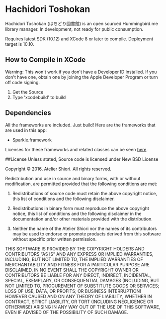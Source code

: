 # Hachidori Toshokan
Hachidori Toshokan (はちどり図書館) is an open sourced Hummingbird.me library manager. In development, not ready for public consumption.
 
Requires latest SDK (10.12) and XCode 8 or later to compile. Deployment target is 10.10.

## How to Compile in XCode
Warning: This won't work if you don't have a Developer ID installed. If you don't have one, obtain one by joining the Apple Developer Program or turn off code signing.

1. Get the Source
2. Type 'xcodebuild' to build

## Dependencies
All the frameworks are included. Just build! Here are the frameworks that are used in this app:

* Sparkle.framework
 
Licenses for these frameworks and related classes can be seen [here](https://github.com/Atelier-Shiori/hachidori-toshokan/wiki/Credits).

##License
Unless stated, Source code is licensed under New BSD License
 
Copyright © 2016, Atelier Shiori.
All rights reserved.

Redistribution and use in source and binary forms, with or without modification, are permitted provided that the following conditions are met: 

1. Redistributions of source code must retain the above copyright notice, this list of conditions and the following disclaimer. 

2. Redistributions in binary form must reproduce the above copyright notice, this list of conditions and the following disclaimer in the documentation and/or other materials provided with the distribution. 

3. Neither the name of the Atelier Shiori nor the names of its contributors may be used to endorse or promote products derived from this software without specific prior written permission.


THIS SOFTWARE IS PROVIDED BY THE COPYRIGHT HOLDERS AND CONTRIBUTORS “AS IS” AND ANY EXPRESS OR IMPLIED WARRANTIES, INCLUDING, BUT NOT LIMITED TO, THE IMPLIED WARRANTIES OF MERCHANTABILITY AND FITNESS FOR A PARTICULAR PURPOSE ARE DISCLAIMED. IN NO EVENT SHALL THE COPYRIGHT OWNER OR CONTRIBUTORS BE LIABLE FOR ANY DIRECT, INDIRECT, INCIDENTAL, SPECIAL, EXEMPLARY, OR CONSEQUENTIAL DAMAGES (INCLUDING, BUT NOT LIMITED TO, PROCUREMENT OF SUBSTITUTE GOODS OR SERVICES; LOSS OF USE, DATA, OR PROFITS; OR BUSINESS INTERRUPTION) HOWEVER CAUSED AND ON ANY THEORY OF LIABILITY, WHETHER IN CONTRACT, STRICT LIABILITY, OR TORT (INCLUDING NEGLIGENCE OR OTHERWISE) ARISING IN ANY WAY OUT OF THE USE OF THIS SOFTWARE, EVEN IF ADVISED OF THE POSSIBILITY OF SUCH DAMAGE.
